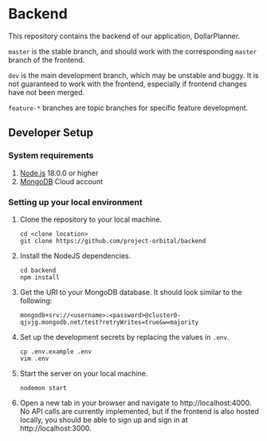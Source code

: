 # Backend
This repository contains the backend of our application, DollarPlanner.

`master` is the stable branch, and should work with the corresponding `master`
branch of the frontend.

`dev` is the main development branch, which may be unstable and buggy.
It is not guaranteed to work with the frontend, especially if frontend changes have
not been merged.

`feature-*` branches are topic branches for specific feature development.

## Developer Setup

### System requirements
1. [Node.js](https://nodejs.dev/download/) 18.0.0 or higher
2. [MongoDB](https://www.mongodb.com/) Cloud account

### Setting up your local environment
1. Clone the repository to your local machine.
    ```
    cd <clone location>
    git clone https://github.com/project-orbital/backend
    ```
2. Install the NodeJS dependencies.
    ```
    cd backend
    npm install
    ```
3. Get the URI to your MongoDB database. It should look similar to the following:
    ```
    mongodb+srv://<username>:<password>@cluster0-qjvjg.mongodb.net/test?retryWrites=true&w=majority
    ```
4. Set up the development secrets by replacing the values in `.env`.
    ```
    cp .env.example .env
    vim .env
    ```
5. Start the server on your local machine.
    ```
    nodemon start
    ```
6. Open a new tab in your browser and navigate to http://localhost:4000.
   No API calls are currently implemented, but if the frontend is also hosted locally,
   you should be able to sign up and sign in at http://localhost:3000.
